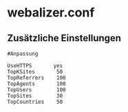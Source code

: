 # webalizer.conf

## Zusätzliche Einstellungen

    #Anpassung

    UseHTTPS       yes
    TopKSites       50
    TopReferrers    100
    TopAgents       100
    TopUsers        100
    TopSites        30
    TopCountries    50